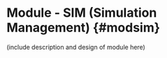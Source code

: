 Module - SIM (Simulation Management) {#modsim}
==================================

(include description and design of module here)